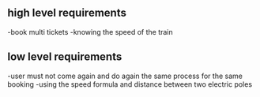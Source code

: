 ## high level requirements
-book multi tickets
-knowing the speed of the train


## low level requirements
-user must not come again and do again the same process for the same booking
-using the speed formula and distance between two electric poles